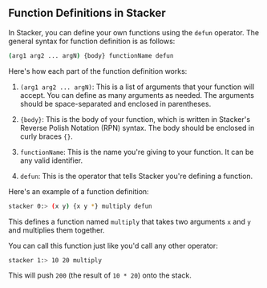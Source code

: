 ## Function Definitions in Stacker

In Stacker, you can define your own functions using the `defun` operator. The general syntax for function definition is as follows:

~~~ bash
(arg1 arg2 ... argN) {body} functionName defun
~~~

Here's how each part of the function definition works:

1. `(arg1 arg2 ... argN)`: This is a list of arguments that your function will accept. You can define as many arguments as needed. The arguments should be space-separated and enclosed in parentheses.

2. `{body}`: This is the body of your function, which is written in Stacker's Reverse Polish Notation (RPN) syntax. The body should be enclosed in curly braces `{}`.

3. `functionName`: This is the name you're giving to your function. It can be any valid identifier.

4. `defun`: This is the operator that tells Stacker you're defining a function.

Here's an example of a function definition:

~~~ bash
stacker 0:> (x y) {x y *} multiply defun
~~~

This defines a function named `multiply` that takes two arguments `x` and `y` and multiplies them together. 

You can call this function just like you'd call any other operator:

~~~ bash
stacker 1:> 10 20 multiply
~~~

This will push `200` (the result of `10 * 20`) onto the stack.